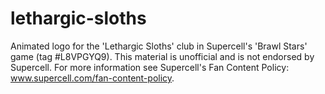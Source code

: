 # lethargic-sloths

Animated logo for the 'Lethargic Sloths' club in Supercell's 'Brawl Stars' game (tag #L8VPGYQ9).  This material is unofficial and is not endorsed by Supercell. For more information see Supercell's Fan Content Policy: www.supercell.com/fan-content-policy.
